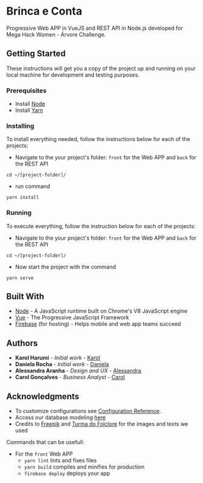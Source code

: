 # Brinca e Conta

Progressive Web APP in VueJS and REST API in Node.js developed for Mega Hack Women - Árvore Challenge.

## Getting Started

These instructions will get you a copy of the project up and running on your local machine for development and testing purposes.

### Prerequisites

- Install [Node](https://nodejs.org/en/)
- Install [Yarn](https://yarnpkg.com/)

### Installing

To install everything needed, follow the instructions below for each of the projects:

- Navigate to the your project's folder: `front` for the Web APP and `back` for the REST API

```
cd ~/[project-folder]/
```

- run command

```
yarn install
```

### Running

To execute everything, follow the instruction below for each of the projects:

- Navigate to the your project's folder: `front` for the Web APP and `back` for the REST API

```
cd ~/[project-folder]/
```

- Now start the project with the command

```
yarn serve
```

## Built With

- [Node](https://nodejs.org/en/) - A JavaScript runtime built on Chrome's V8 JavaScript engine
- [Vue](https://vuejs.org/) - The Progressive JavaScript Framework
- [Firebase](https://firebase.google.com/?hl=pt) (for hosting) - Helps mobile and web app teams succeed

## Authors

- **Karol Harumi** - _Initial work_ - [Karol](https://github.com/KarolHarumi)
- **Daniela Rocha** - _Initial work_ - [Daniela](https://github.com/danirochae)
- **Alessandra Aranha** - _Design and UX_ - [Alessandra](https://www.linkedin.com/in/aleearanha/)
- **Carol Gonçalves** - _Business Analyst_ - [Carol](https://www.linkedin.com/in/caroline-gon%C3%A7alves-80021940/)

## Acknowledgments

- To customize configurations see [Configuration Reference](https://cli.vuejs.org/config/).
- Access our database modeling [here](https://github.com/KarolHarumi/brinca-e-conta/tree/master/data-model/db-model.png)
- Credits to [Freepik](https://br.freepik.com/) and [Turma do Folclore](https://www.youtube.com/channel/UCD-Rh7fnSL2aeF9xviJ4LGw) for the images and texts we used

Commands that can be usefull:

- For the `front` Web APP
  - `yarn lint` lints and fixes files
  - `yarn build` compiles and minifies for production
  - `firebase deploy` deploys your app
